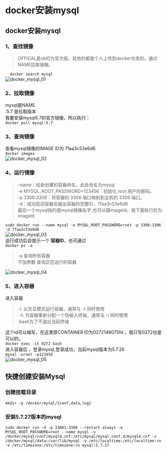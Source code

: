 # docker安装mysql  
## docker安装mysql
### 1、查找镜像  
>OFFICAL是ok的为官方版，其他的都是个人上传到docker仓库的。通过NAME拉取镜像。  
  
`  
docker search mysql  
`  
![docker_mysql_01](/assets/note/mysql/docker_mysql_01-6d81561865034397b4579cac87d7901f.png)  
### 2、拉取镜像  
mysql是NAME  
:5.7 是拉取版本  
我要安装mysql5.7的官方镜像，所以执行：  
`docker pull mysql:5.7`  
  
### 3、查询镜像  
查看mysql镜像的IMAGE ID为 7faa3c53e6d6  
`docker images`  
![docker_mysql_02](/assets/note/mysql/docker_mysql_02-05a1a0cc0f0f4619ba3bf73cd25249ba.png)  

### 4、运行镜像  
>–name：给新创建的容器命名，此处命名为mysql  
-e MYSQL_ROOT_PASSWORD=123456：初始化 root 用户的密码。  
-p 3306:3306：将容器的 3306 端口映射到主机的 3306 端口。  
-d：成功启动容器后输出容器的完整ID，7faa3c53e6d6  
最后一个mysql指的是mysql镜像名字,也可以跟imageId，我下面执行的为imageId  
  
`sudo docker run --name mysql -e MYSQL_ROOT_PASSWORD=root -p 3306:3306 -d 7faa3c53e6d6`  
![docker_mysql_03](/assets/note/mysql/docker_mysql_03-5fb1d86caaa4448ba6b279d545977f36.png)  
运行成功后会提示一个 **容器ID**，也可通过  
`docker ps -a`  
>-a 查询所有容器  
>不加参数 查询正在运行的容器  
  
![docker_mysql_04](/assets/note/mysql/docker_mysql_04-c791be4cd1ff4fe0ad5efec06c4b322a.png)  
### 5、进入容器  
进入容器  
>-i: 以交互模式运行容器，通常与 -t 同时使用  
> -t: 为容器重新分配一个伪输入终端，通常与 -i 同时使用  
> bash为了不退出当前终端  
  
这个id可以缩写，在这里原CONTAINER ID为0272149075fd ，我只写0272也是可以的。  
`docker exec -it 0272 bash`  
进入容器后 ，登录mysql,登录成功，当前mysql版本为5.7.26  
`mysql -uroot -p123456`  
![docker_mysql_05](/assets/note/mysql/docker_mysql_05-038f87e738c249039587b29489ff15bf.png)  

## 快捷创建安装Mysql
### 创建挂载目录
`mkdir -p /docker/mysql/{conf,data,log}`

### 安装5.7.27版本的mysql
`sudo docker run -d -p 33061:3306 --restart always -e MYSQL_ROOT_PASSWORD=root --name mysql -v /docker/mysql/conf/mysqld.cnf:/etc/mysql/mysql.conf.d/mysqld.cnf -v /docker/mysql/data:/var/lib/mysql -v /etc/localtime:/etc/localtime:ro -v /etc/timezone:/etc/timezone:ro mysql:5.7.27`

  